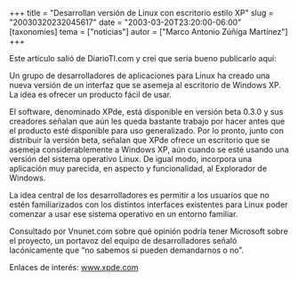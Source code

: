 +++
title = "Desarrollan versión de Linux con escritorio estilo XP"
slug = "20030320232045617"
date = "2003-03-20T23:20:00-06:00"
[taxonomies]
tema = ["noticias"]
autor = ["Marco Antonio Zúñiga Martínez"]
+++

Este artículo salió de DiarioTI.com y creí que sería bueno publicarlo
aquí:

Un grupo de desarrolladores de aplicaciones para Linux ha creado una
nueva versión de un interfaz que se asemeja al escritorio de Windows XP.
La idea es ofrecer un producto fácil de usar.

<!-- more -->
El software, denominado XPde, está disponible en versión beta 0.3.0 y
sus creadores señalan que aún les queda bastante trabajo por hacer antes
que el producto esté disponible para uso generalizado. Por lo pronto,
junto con distribuir la versión beta, señalan que XPde ofrece un
escritorio que se asemeja considerablemente a Windows XP, aún cuando se
esté usando una versión del sistema operativo Linux. De igual modo,
incorpora una aplicación muy parecida, en aspecto y funcionalidad, al
Explorador de Windows.

La idea central de los desarrolladores es permitir a los usuarios que no
estén familiarizados con los distintos interfaces existentes para Linux
poder comenzar a usar ese sistema operativo en un entorno familiar.

Consultado por Vnunet.com sobre qué opinión podría tener Microsoft sobre
el proyecto, un portavoz del equipo de desarrolladores señaló
lacónicamente que “no sabemos si pueden demandarnos o no”.

Enlaces de interés: www.xpde.com
